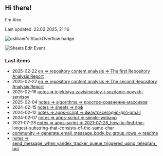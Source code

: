 ## Hi there!

I'm Alex

Last updated: 22.02.2025, 21:16

![oshliaer's StackOverflow badge](https://stackexchange.com/users/flair/1484496.png)

![Sheets Edit Event](https://en1t1jt2c6ghd7u.m.pipedream.net)

### Last items

- 2025-02-22 [en => repository content analysis => The first Repository Analysis Report](docs/en/repository%20content%20analysis/The%20first%20Repository%20Analysis%20Report.md)
- 2025-02-22 [en => repository content analysis => The second Repository Analysis Report](docs/en/repository%20content%20analysis/The%20second%20Repository%20Analysis%20Report.md)
- 2025-02-18 [notes => injektsiya-zavisimostey-i-sozdanie-novykh-servisov](docs/notes/injektsiya-zavisimostey-i-sozdanie-novykh-servisov.md)
- 2025-02-04 [notes => algorithms => простое-сравнение-массивов](docs/notes/algorithms/простое-сравнение-массивов.md)
- 2024-02-15 [notes => sheets => прф](docs/notes/sheets/прф.md)
- 2024-02-12 [notes => apps-script => фильтр-сегодня-для-gmail](docs/notes/apps-script/фильтр-сегодня-для-gmail.md)
- 2024-02-07 [notes => apps-script => simple-webapp](docs/notes/apps-script/simple-webapp.md)
- 2021-07-28 [notes => apps-script => 2021-07-28_how-to-find-the-longest-substring-that-consists-of-the-same-char](docs/notes/apps-script/2021-07-28_how-to-find-the-longest-substring-that-consists-of-the-same-char.md)
- [community => generate_email_message_body_by_group_rows => readme](docs/community/generate_email_message_body_by_group_rows/readme.md)
- [notes => send_message_when_yandex_tracker_queue_triggered_using_telegram_bot](docs/notes/send_message_when_yandex_tracker_queue_triggered_using_telegram_bot.md)
